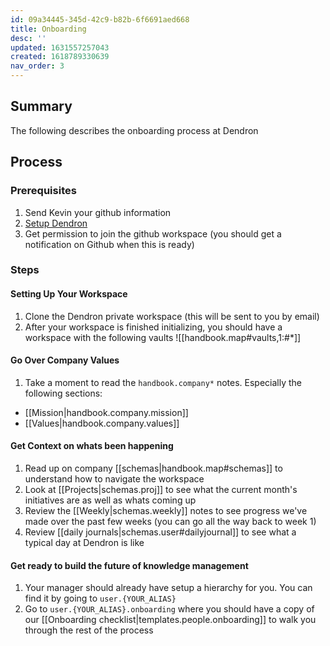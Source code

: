 ```yaml
---
id: 09a34445-345d-42c9-b82b-6f6691aed668
title: Onboarding
desc: ''
updated: 1631557257043
created: 1618789330639
nav_order: 3
---
```


## Summary

The following describes the onboarding process at Dendron

## Process

### Prerequisites
1. Send Kevin your github information
1. [Setup Dendron](https://wiki.dendron.so/notes/678c77d9-ef2c-4537-97b5-64556d6337f1.html) 
1. Get permission to join the github workspace (you should get a notification on Github when this is ready)

### Steps

#### Setting Up Your Workspace 
1. Clone the Dendron private workspace (this will be sent to you by email)
1. After your workspace is finished initializing, you should have a workspace with the following vaults
![[handbook.map#vaults,1:#*]]

#### Go Over Company Values
1.  Take a moment to read the `handbook.company*` notes. Especially the following sections:
  - [[Mission|handbook.company.mission]]
  - [[Values|handbook.company.values]]

#### Get Context on whats been happening
1. Read up on company [[schemas|handbook.map#schemas]] to understand how to navigate the workspace
1. Look at [[Projects|schemas.proj]] to see what the current month's initiatives are as well as whats coming up
1. Review the [[Weekly|schemas.weekly]] notes to see progress we've made over the past few weeks (you can go all the way back to week 1)
1. Review [[daily journals|schemas.user#dailyjournal]] to see what a typical day at Dendron is like

#### Get ready to build the future of knowledge management
1. Your manager should already have setup a hierarchy for you. You can find it by going to `user.{YOUR_ALIAS}`
1. Go to `user.{YOUR_ALIAS}.onboarding` where you should have a copy of our [[Onboarding checklist|templates.people.onboarding]] to walk you through the rest of the process
